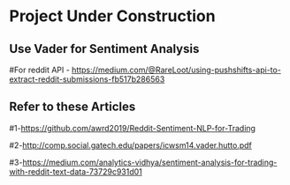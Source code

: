 # Project Under Construction

## Use Vader for Sentiment Analysis

#For reddit API - https://medium.com/@RareLoot/using-pushshifts-api-to-extract-reddit-submissions-fb517b286563



## Refer to these Articles
#1-https://github.com/awrd2019/Reddit-Sentiment-NLP-for-Trading

#2-http://comp.social.gatech.edu/papers/icwsm14.vader.hutto.pdf

#3-https://medium.com/analytics-vidhya/sentiment-analysis-for-trading-with-reddit-text-data-73729c931d01
